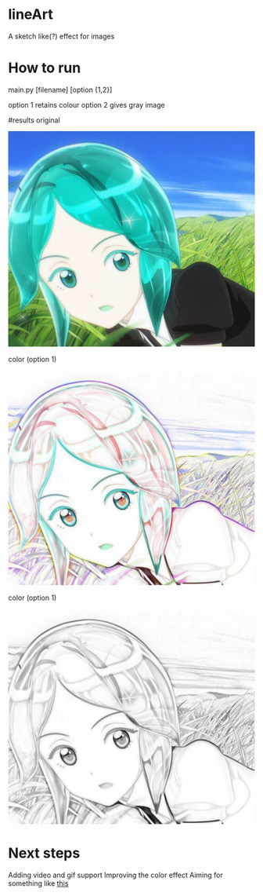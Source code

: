 # lineArt
A sketch like(?) effect for images

# How to run
main.py [filename] [option {1,2}]

option 1 retains colour
option 2 gives gray image

#results
original

![original](testImg/phos.jpg?raw=true "original")

color (option 1)

![color result](result/result_color.jpg?raw=true "color result")

color (option 1)

![gray result](result/result_bw.jpg?raw=true "gray result")

# Next steps
Adding video and gif support
Improving the color effect
Aiming for something like [this](https://youtu.be/tDU5yu04mmc)

